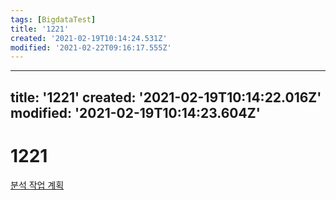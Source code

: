 ```yaml
---
tags: [BigdataTest]
title: '1221'
created: '2021-02-19T10:14:24.531Z'
modified: '2021-02-22T09:16:17.555Z'
---
```


---
title: '1221'
created: '2021-02-19T10:14:22.016Z'
modified: '2021-02-19T10:14:23.604Z'
---

# 1221
[분석 작업 계획](./1220.md)
